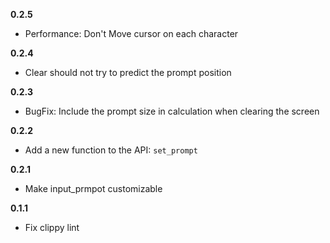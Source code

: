 **0.2.5**
- Performance: Don't Move cursor on each character

**0.2.4**
- Clear should not try to predict the prompt position

**0.2.3**
- BugFix: Include the prompt size in calculation when clearing the screen

**0.2.2**
- Add a new function to the API: `set_prompt`

**0.2.1**
- Make input_prmpot customizable

**0.1.1**
- Fix clippy lint
